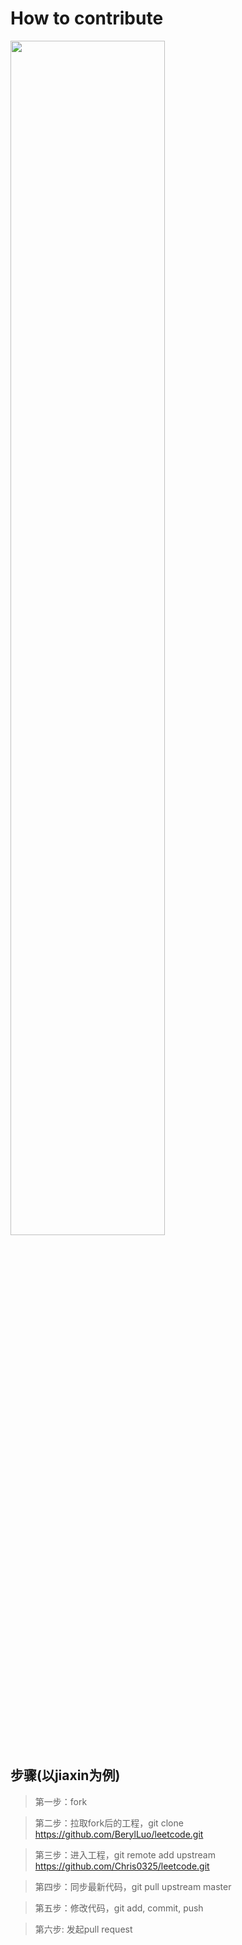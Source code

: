 # How to contribute

<img src="https://github.com/Chris0325/leetcode/blob/master/static/contribute.png" width = "70%" />


## 步骤(以jiaxin为例)
> 第一步：fork

> 第二步：拉取fork后的工程，git clone https://github.com/BerylLuo/leetcode.git

> 第三步：进入工程，git remote add upstream https://github.com/Chris0325/leetcode.git

> 第四步：同步最新代码，git pull upstream master

> 第五步：修改代码，git add, commit, push

> 第六步: 发起pull request
